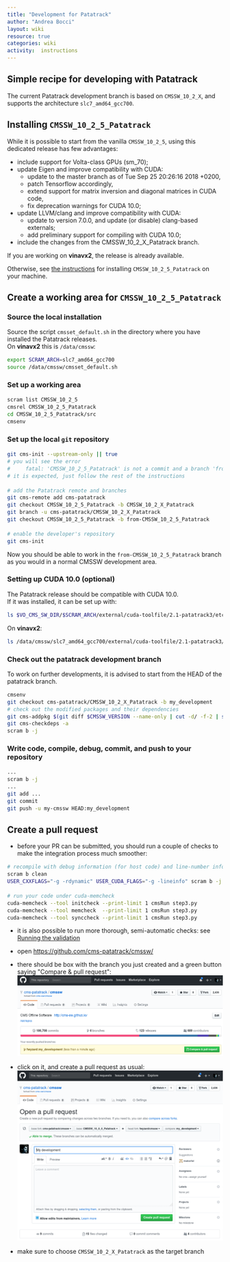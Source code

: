 ```yaml
---
title: "Development for Patatrack"
author: "Andrea Bocci"
layout: wiki
resource: true
categories: wiki
activity:  instructions
---
```


## Simple recipe for developing with Patatrack
The current Patatrack development branch is based on `CMSSW_10_2_X`, and supports the architecture `slc7_amd64_gcc700`.

## Installing `CMSSW_10_2_5_Patatrack`
While it is possible to start from the vanilla `CMSSW_10_2_5`, using this dedicated release has few advantages:
  - include support for Volta-class GPUs (sm_70);
  - update Eigen and improve compatibility with CUDA:
    - update to the master branch as of Tue Sep 25 20:26:16 2018 +0200,
    - patch Tensorflow accordingly,
    - extend support for matrix inversion and diagonal matrices in CUDA code,
    - fix deprecation warnings for CUDA 10.0;
  - update LLVM/clang and improve compatibility with CUDA:
    - update to version 7.0.0, and update (or disable) clang-based externals;
    - add preliminary support for compiling with CUDA 10.0;
  - include the changes from the CMSSW_10_2_X_Patatrack branch.

If you are working on **vinavx2**, the release is already available.

Otherwise, see [the instructions](PatatrackReleases.md) for installing `CMSSW_10_2_5_Patatrack` on your machine.

## Create a working area for `CMSSW_10_2_5_Patatrack`

### Source the local installation
Source the script `cmsset_default.sh` in the directory where you have installed the Patatrack releases.  
On **vinavx2** this is `/data/cmssw`:

```bash
export SCRAM_ARCH=slc7_amd64_gcc700
source /data/cmssw/cmsset_default.sh
```

### Set up a working area
```bash
scram list CMSSW_10_2_5
cmsrel CMSSW_10_2_5_Patatrack
cd CMSSW_10_2_5_Patatrack/src
cmsenv
```

### Set up the local `git` repository
```bash
git cms-init --upstream-only || true
# you will see the error
#     fatal: 'CMSSW_10_2_5_Patatrack' is not a commit and a branch 'from-CMSSW_10_2_5_Patatrack' cannot be created from it
# it is expected, just follow the rest of the instructions

# add the Patatrack remote and branches
git cms-remote add cms-patatrack
git checkout CMSSW_10_2_5_Patatrack -b CMSSW_10_2_X_Patatrack
git branch -u cms-patatrack/CMSSW_10_2_X_Patatrack
git checkout CMSSW_10_2_5_Patatrack -b from-CMSSW_10_2_5_Patatrack

# enable the developer's repository
git cms-init
```

Now you should be able to work in the `from-CMSSW_10_2_5_Patatrack` branch as you would in a normal CMSSW development area.

### Setting up CUDA 10.0 (optional)
The Patatrack release should be compatible with CUDA 10.0.  
If it was installed, it can be set up with:
```bash
ls $VO_CMS_SW_DIR/$SCRAM_ARCH/external/cuda-toolfile/2.1-patatrack3/etc/scram.d/*.xml | xargs -n1 scram setup
```

On **vinavx2**:
```bash
ls /data/cmssw/slc7_amd64_gcc700/external/cuda-toolfile/2.1-patatrack3/etc/scram.d/*.xml | xargs -n1 scram setup
```

### Check out the patatrack development branch
To work on further developments, it is advised to start from the HEAD of the patatrack branch.

```bash
cmsenv
git checkout cms-patatrack/CMSSW_10_2_X_Patatrack -b my_development
# check out the modified packages and their dependencies
git cms-addpkg $(git diff $CMSSW_VERSION --name-only | cut -d/ -f-2 | sort -u)
git cms-checkdeps -a
scram b -j
```

### Write code, compile, debug, commit, and push to your repository
```bash
...
scram b -j
...
git add ...
git commit
git push -u my-cmssw HEAD:my_development
```

## Create a pull request
  - before your PR can be submitted, you should run a couple of checks to make the integration process much smoother:
  ```bash
  # recompile with debug information (for host code) and line-number information (for device code) 
  scram b clean
  USER_CXXFLAGS="-g -rdynamic" USER_CUDA_FLAGS="-g -lineinfo" scram b -j
  
  # run your code under cuda-memcheck
  cuda-memcheck --tool initcheck --print-limit 1 cmsRun step3.py
  cuda-memcheck --tool memcheck  --print-limit 1 cmsRun step3.py
  cuda-memcheck --tool synccheck --print-limit 1 cmsRun step3.py
  ```

  - it is also possible to run more thorough, semi-automatic checks: see [Running the validation](PatatrackValidation.md)

  - open https://github.com/cms-patatrack/cmssw/

  - there should be box with the branch you just created and a green button saying "Compare & pull request":
    ![Compare & pull request](screenshot1.png "Compare & pull request")

  - click on it, and create a pull request as usual:
    ![Create a pull request](screenshot2.png "Create a request")

  - make sure to choose `CMSSW_10_2_X_Patatrack` as the target branch
  
